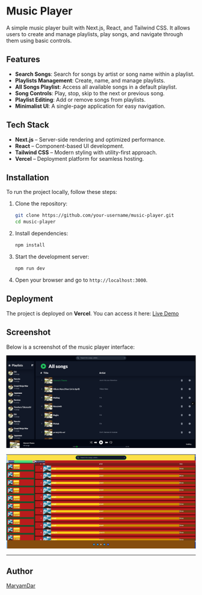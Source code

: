 # Music Player

A simple music player built with Next.js, React, and Tailwind CSS. It allows users to create and manage playlists, play songs, and navigate through them using basic controls.

## Features
- **Search Songs**: Search for songs by artist or song name within a playlist.
- **Playlists Management**: Create, name, and manage playlists.
- **All Songs Playlist**: Access all available songs in a default playlist.
- **Song Controls**: Play, stop, skip to the next or previous song.
- **Playlist Editing**: Add or remove songs from playlists.
- **Minimalist UI**: A single-page application for easy navigation.

## Tech Stack
- **Next.js** – Server-side rendering and optimized performance.
- **React** – Component-based UI development.
- **Tailwind CSS** – Modern styling with utility-first approach.
- **Vercel** – Deployment platform for seamless hosting.

## Installation
To run the project locally, follow these steps:

1. Clone the repository:
   ```sh
   git clone https://github.com/your-username/music-player.git
   cd music-player
   ```
2. Install dependencies:
   ```sh
   npm install
   ```
3. Start the development server:
   ```sh
   npm run dev
   ```
4. Open your browser and go to `http://localhost:3000`.

## Deployment
The project is deployed on **Vercel**. You can access it here:
[Live Demo](https://react-music-player-steel.vercel.app/)

## Screenshot
Below is a screenshot of the music player interface:

![Music Player Screenshot](screenshots/page.png)


![flex layout](screenshots/demo.png)

---
## Author
[MaryamDar](https://github.com/marydar)

